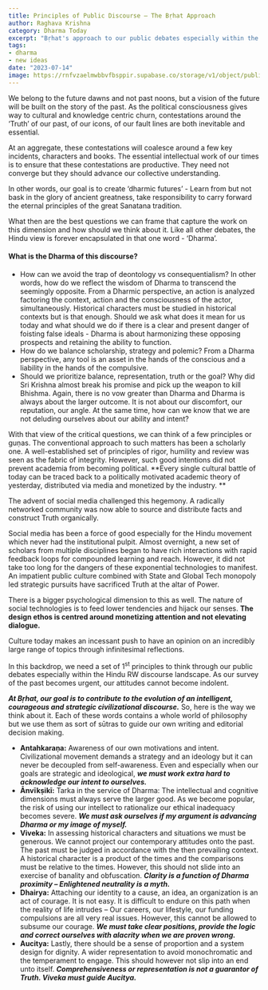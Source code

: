 ```yaml
---
title: Principles of Public Discourse – The Bṛhat Approach
author: Raghava Krishna
category: Dharma Today
excerpt: "Bṛhat's approach to our public debates especially within the Hindu RW discourse landscape"
tags:
- dharma
- new ideas
date: "2023-07-14"
image: https://rnfvzaelmwbbvfbsppir.supabase.co/storage/v1/object/public/brhatwebsite/05dhiti/publicdiscourse
---
```


We belong to the future dawns and not past noons, but a vision of the future will be built on the story of the past. As the political consciousness gives way to cultural and knowledge centric churn, contestations around the ‘Truth’ of our past, of our icons, of our fault lines are both inevitable and essential.

At an aggregate, these contestations will coalesce around a few key incidents, characters and books. The essential intellectual work of our times is to ensure that these contestations are productive. They need not converge but they should advance our collective understanding. 

In other words, our goal is to create ‘dharmic futures’  - Learn from but not bask in the glory of ancient greatness, take responsibility to carry forward the eternal principles of the great Sanatana tradition.

What then are the best questions we can frame that capture the work on this dimension and how should we think about it. Like all other debates, the Hindu view is forever encapsulated in that one word - ‘Dharma’. 

#### What is the Dharma of this discourse?

- How can we avoid the trap of deontology vs consequentialism? In other words, how do we reflect the wisdom of Dharma to transcend the seemingly opposite. From a Dharmic perspective, an action is analyzed factoring the context, action and the consciousness of the actor, simultaneously. Historical characters must be studied in historical contexts but is that enough. Should we ask what does it mean for us today and what should we do if there is a clear and present danger of foisting false ideals  - Dharma is about harmonizing these opposing prospects and retaining the ability to function.
- How do we balance scholarship, strategy and polemic? From a Dharma perspective, any tool is an asset in the hands of the conscious and a liability in the hands of the compulsive.
- Should we prioritize balance, representation, truth or the goal? Why did Sri Krishna almost break his promise and pick up the weapon to kill Bhishma. Again, there is no vow greater than Dharma and Dharma is always about the larger outcome. It is not about our discomfort, our reputation, our angle. At the same time, how can we know that we are not deluding ourselves about our ability and intent?

With that view of the critical questions, we can think of a few principles or guṇas. The conventional approach to such matters has been a scholarly one. A well-established set of principles of rigor, humility and review was seen as the fabric of integrity. However, such good intentions did not prevent academia from becoming political. **Every single cultural battle of today can be traced back to a politically motivated academic theory of yesterday, distributed via media and monetized by the industry. **

The advent of social media challenged this hegemony. A radically networked community was now able to source and distribute facts and construct Truth organically. 

Social media has been a force of good especially for the Hindu movement which never had the institutional pulpit. Almost overnight, a new set of scholars from multiple disciplines began to have rich interactions with rapid feedback loops for compounded learning and reach. However, it did not take too long for the dangers of these exponential technologies to manifest. An impatient public culture combined with State and Global Tech monopoly led strategic pursuits have sacrificed Truth at the altar of Power.

There is a bigger psychological dimension to this as well. The nature of social technologies is to feed lower tendencies and hijack our senses. **The design ethos is centred around monetizing attention and not elevating dialogue.**

Culture today makes an incessant push to have an opinion on an incredibly large range of topics through infinitesimal reflections. 

In this backdrop, we need a set of 1<sup class="nonce">st</sup> principles to think through our public debates especially within the Hindu RW discourse landscape. As our survey of the past becomes urgent, our attitudes cannot become indolent. 

**_At Bṛhat, our goal is to contribute to the evolution of an intelligent, courageous and strategic civilizational discourse._** So, here is the way we think about it. Each of these words contains a whole world of philosophy but we use them as sort of sūtras to guide our own writing and editorial decision making.

- **Antahkaraṇa:** Awareness of our own motivations and intent. Civilizational movement demands a strategy and an ideology but it can never be decoupled from self-awareness. Even and especially when our goals are strategic and ideological, **_we must work extra hard to acknowledge our intent to ourselves._**
- **Ānvīkṣikī:** Tarka in the service of Dharma: The intellectual and cognitive dimensions must always serve the larger good. As we become popular, the risk of using our intellect to rationalize our ethical inadequacy becomes severe. **_We must ask ourselves if my argument is advancing Dharma or my image of myself._**
- **Viveka:** In assessing historical characters and situations we must be generous. We cannot project our contemporary attitudes onto the past. The past must be judged in accordance with the then prevailing context. A historical character is a product of the times and the comparisons must be relative to the times. However, this should not slide into an exercise of banality and obfuscation. **_Clarity is a function of Dharma proximity – Enlightened neutrality is a myth._**
- **Dhairya:** Attaching our identity to a cause, an idea, an organization is an act of courage. It is not easy. It is difficult to endure on this path when the reality of life intrudes – Our careers, our lifestyle, our funding compulsions are all very real issues. However, this cannot be allowed to subsume our courage. **_We must take clear positions, provide the logic and correct ourselves with alacrity when we are proven wrong._**
- **Aucitya:** Lastly, there should be a sense of proportion and a system design for dignity. A wider representation to avoid monochromatic and the temperament to engage. This should however not slip into an end unto itself. **_Comprehensiveness or representation is not a guarantor of Truth. Viveka must guide Aucitya._**
